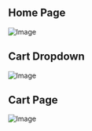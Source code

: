 ## Home Page
![Image](/public/md/1.png)
## Cart Dropdown
![Image](/public/md/2.png)
## Cart Page
![Image](/public/md/3.png)